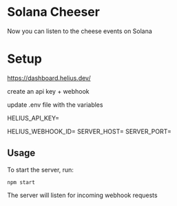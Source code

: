 # Solana Cheeser

Now you can listen to the cheese events on Solana

# Setup 

https://dashboard.helius.dev/

create an api key + webhook

update .env file with the variables

HELIUS_API_KEY=

HELIUS_WEBHOOK_ID=
SERVER_HOST=
SERVER_PORT=

## Usage

To start the server, run:
```
npm start
```

The server will listen for incoming webhook requests 
